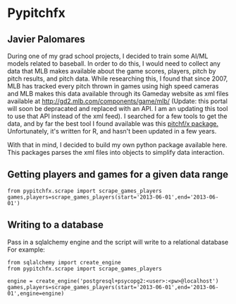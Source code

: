 # Pypitchfx
## Javier Palomares

During one of my grad school projects, I decided to train some AI/ML models related to baseball. In order to do this, I would need to collect any data that MLB makes available about the game scores, players, pitch by pitch results, and pitch data.
While researching this, I found that since 2007, MLB has tracked every pitch thrown in games using high speed cameras and MLB makes this data available through its Gameday website as xml files available at http://gd2.mlb.com/components/game/mlb/ (Update: this portal will soon be depracated and replaced with an API. I am an updating this tool to use that API instead of the xml feed).
I searched for a few tools to get the data, and by far the best tool I found available was this [pitchf/x package.](https://pitchrx.cpsievert.me/)
Unfortunately, it's written for R, and hasn't been updated in a few years.

With that in mind, I decided to build my own python package available here.
This packages parses the  xml files into objects to simplify data interaction.

## Getting players and games for a given data range
```
from pypitchfx.scrape import scrape_games_players
games,players=scrape_games_players(start='2013-06-01',end='2013-06-01')
```
## Writing to a database
Pass in a sqlalchemy engine and the script will write to a relational database
For example:
```
from sqlalchemy import create_engine
from pypitchfx.scrape import scrape_games_players

engine = create_engine('postgresql+psycopg2:<user>:<pw>@localhost')
games,players=scrape_games_players(start='2013-06-01',end='2013-06-01',engine=engine)
```
